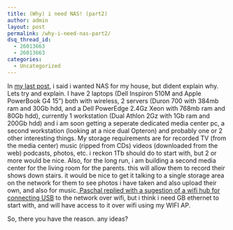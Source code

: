 ```yaml
---
title: (Why) i need NAS! (part2)
author: admin
layout: post
permalink: /why-i-need-nas-part2/
dsq_thread_id:
  - 26013663
  - 26013663
categories:
  - Uncategorized
---
```

In [my last post][1], i said i wanted NAS for my house, but dident explain why. Lets try and explain. I have 2 laptops (Dell Inspiron 510M and Apple PowerBook G4 15&#8221;) both with wireless, 2 servers (Duron 700 with 384mb ram and 30Gb hdd, and a Dell PowerEdge 2.4Gz Xeon with 768mb ram and 80Gb hdd), currently 1 workstation (Dual Athlon 2Gz with 1Gb ram and 200Gb hdd) and i am soon getting a seperate dedicated media center pc, a second workstation (looking at a nice dual Opteron) and probably one or 2 other interesting things. My storage requirements are for recorded TV (from the media center) music (ripped from CDs) videos (downloaded from the web) podcasts, photos, etc. i reckon 1Tb should do to start with, but 2 or more would be nice. Also, for the long run, i am building a second media center for the living room for the parents. this will allow them to record their shows down stairs. it would be nice to get it talking to a single storage area on the network for them to see photos i have taken and also upload their own, and also for music.[&nbsp;Paschal replied with a sugestion of a wifi hub for connecting USB][2] to the network over wifi, but i think i need GB ethernet to start with, and will have access to it over wifi using my WIFI AP. 

So, there you have the reason. any ideas?

 [1]: http://blog.lotas-smartman.net/archive/2005/09/07/12019.aspx
 [2]: http://blog.lotas-smartman.net/archive/2005/09/07/12019.aspx#12020